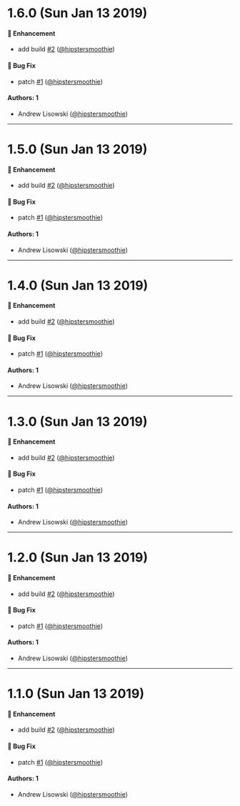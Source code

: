# 1.6.0 (Sun Jan 13 2019)

#### 🚀  Enhancement

- add build [#2](https://github.com/hipstersmoothie/auto-chrome/pull/2) ([@hipstersmoothie](https://github.com/hipstersmoothie))

#### 🐛  Bug Fix

- patch [#1](https://github.com/hipstersmoothie/auto-chrome/pull/1) ([@hipstersmoothie](https://github.com/hipstersmoothie))

#### Authors: 1

- Andrew Lisowski ([@hipstersmoothie](https://github.com/hipstersmoothie))

---

# 1.5.0 (Sun Jan 13 2019)

#### 🚀  Enhancement

- add build [#2](https://github.com/hipstersmoothie/auto-chrome/pull/2) ([@hipstersmoothie](https://github.com/hipstersmoothie))

#### 🐛  Bug Fix

- patch [#1](https://github.com/hipstersmoothie/auto-chrome/pull/1) ([@hipstersmoothie](https://github.com/hipstersmoothie))

#### Authors: 1

- Andrew Lisowski ([@hipstersmoothie](https://github.com/hipstersmoothie))

---

# 1.4.0 (Sun Jan 13 2019)

#### 🚀  Enhancement

- add build [#2](https://github.com/hipstersmoothie/auto-chrome/pull/2) ([@hipstersmoothie](https://github.com/hipstersmoothie))

#### 🐛  Bug Fix

- patch [#1](https://github.com/hipstersmoothie/auto-chrome/pull/1) ([@hipstersmoothie](https://github.com/hipstersmoothie))

#### Authors: 1

- Andrew Lisowski ([@hipstersmoothie](https://github.com/hipstersmoothie))

---

# 1.3.0 (Sun Jan 13 2019)

#### 🚀  Enhancement

- add build [#2](https://github.com/hipstersmoothie/auto-chrome/pull/2) ([@hipstersmoothie](https://github.com/hipstersmoothie))

#### 🐛  Bug Fix

- patch [#1](https://github.com/hipstersmoothie/auto-chrome/pull/1) ([@hipstersmoothie](https://github.com/hipstersmoothie))

#### Authors: 1

- Andrew Lisowski ([@hipstersmoothie](https://github.com/hipstersmoothie))

---

# 1.2.0 (Sun Jan 13 2019)

#### 🚀  Enhancement

- add build [#2](https://github.com/hipstersmoothie/auto-chrome/pull/2) ([@hipstersmoothie](https://github.com/hipstersmoothie))

#### 🐛  Bug Fix

- patch [#1](https://github.com/hipstersmoothie/auto-chrome/pull/1) ([@hipstersmoothie](https://github.com/hipstersmoothie))

#### Authors: 1

- Andrew Lisowski ([@hipstersmoothie](https://github.com/hipstersmoothie))

---

# 1.1.0 (Sun Jan 13 2019)

#### 🚀  Enhancement

- add build [#2](https://github.com/hipstersmoothie/auto-chrome/pull/2) ([@hipstersmoothie](https://github.com/hipstersmoothie))

#### 🐛  Bug Fix

- patch [#1](https://github.com/hipstersmoothie/auto-chrome/pull/1) ([@hipstersmoothie](https://github.com/hipstersmoothie))

#### Authors: 1

- Andrew Lisowski ([@hipstersmoothie](https://github.com/hipstersmoothie))